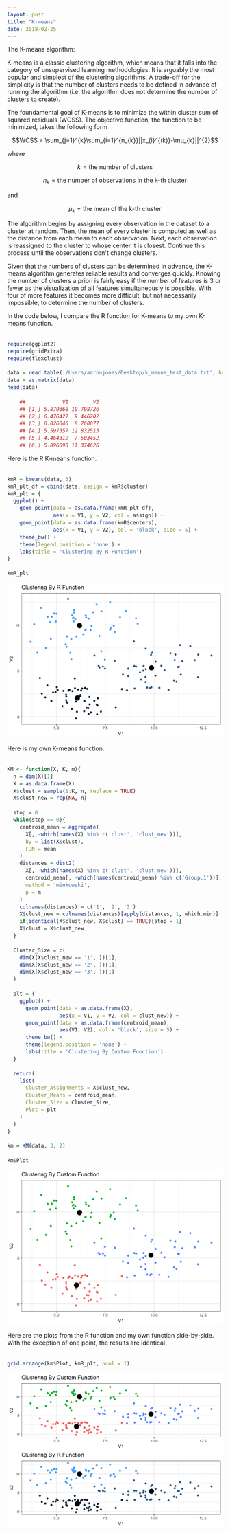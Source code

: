 ```yaml
---
layout: post
title: "K-means"
date: 2018-02-25
---
```


The K-means algorithm:

K-means is a classic clustering algorithm, which means that it falls into the category of unsupervised learning methodologies. It is arguably the most popular and simplest of the clustering algorithms. A trade-off for the simplicity is that the number of clusters needs to be defined in advance of running the algorithm (i.e. the algorithm does not determine the number of clusters to create).

The foundamental goal of K-means is to minimize the within cluster sum of squared residuals (WCSS). The objective function, the function to be minimized, takes the following form

$$WCSS = \sum_{j=1}^{k}\sum_{i=1}^{n_{k}}||x_{i}^{(k)}-\mu_{k}||^{2}$$

where

$$k = \text{the number of clusters}$$

$$n_{k} = \text{the number of observations in the k-th cluster}$$

and

$$\mu_{k} = \text{the mean of the k-th cluster}$$

The algorithm begins by assigning every observation in the dataset to a cluster at random. Then, the mean of every cluster is computed as well as the distance from each mean to each observation. Next, each observation is reassigned to the cluster to whose center it is closest. Continue this process until the observations don't change clusters.

Given that the numbers of clusters can be determined in advance, the K-means algorithm generates reliable results and converges quickly. Knowing the number of clusters a priori is fairly easy if the number of features is 3 or fewer as the visualization of all features simultaneously is possible. With four of more features it becomes more difficult, but not necessarily impossible, to determine the number of clusters.

In the code below, I compare the R function for K-means to my own K-means function.

``` r

require(ggplot2)
require(gridExtra)
require(flexclust)

data = read.table('/Users/aaronjones/Desktop/k_means_test_data.txt', header = T)
data = as.matrix(data)
head(data)

    ##            V1        V2
    ## [1,] 5.870368 10.798726
    ## [2,] 6.476427  9.446202
    ## [3,] 6.026046  8.760077
    ## [4,] 5.597357 12.832513
    ## [5,] 4.464312  7.503452
    ## [6,] 5.896090 11.374626

```

Here is the R K-means function.

``` r

kmR = kmeans(data, 3)
kmR_plt_df = cbind(data, assign = kmR$cluster)
kmR_plt = {
  ggplot() +
    geom_point(data = as.data.frame(kmR_plt_df),
               aes(x = V1, y = V2, col = assign)) +
    geom_point(data = as.data.frame(kmR$centers),
               aes(x = V1, y = V2), col = 'black', size = 5) +
    theme_bw() +
    theme(legend.position = 'none') +
    labs(title = 'Clustering By R Function')
}

kmR_plt

```

![](/images/2018-02-25-aaron-jones-k-means_files/figure-markdown_github/unnamed-chunk-2-1.png)

Here is my own K-means function.

``` r

KM <- function(X, K, m){
  n = dim(X)[1]
  X = as.data.frame(X)
  X$clust = sample(1:K, n, replace = TRUE)
  X$clust_new = rep(NA, n)
  
  stop = 0
  while(stop == 0){
    centroid_mean = aggregate(
      X[, -which(names(X) %in% c('clust', 'clust_new'))],
      by = list(X$clust),
      FUN = mean
    )
    distances = dist2(
      X[, -which(names(X) %in% c('clust', 'clust_new'))],
      centroid_mean[, -which(names(centroid_mean) %in% c('Group.1'))],
      method = 'minkowski',
      p = m
    )
    colnames(distances) = c('1', '2', '3')
    X$clust_new = colnames(distances)[apply(distances, 1, which.min)]
    if(identical(X$clust_new, X$clust) == TRUE){stop = 1}
    X$clust = X$clust_new
  }
  
  Cluster_Size = c(
    dim(X[X$clust_new == '1', ])[1],
    dim(X[X$clust_new == '2', ])[1],
    dim(X[X$clust_new == '3', ])[1]
  )
  
  plt = {
    ggplot() +
      geom_point(data = as.data.frame(X),
                 aes(x = V1, y = V2, col = clust_new)) +
      geom_point(data = as.data.frame(centroid_mean),
                 aes(V1, V2), col = 'black', size = 5) +
      theme_bw() + 
      theme(legend.position = 'none') +
      labs(title = 'Clustering By Custom Function')
  }
  
  return(
    list(
      Cluster_Assignments = X$clust_new,
      Cluster_Means = centroid_mean,
      Cluster_Size = Cluster_Size,
      Plot = plt
    )
  )
}

km = KM(data, 3, 2)

km$Plot

```

![](/images/2018-02-25-aaron-jones-k-means_files/figure-markdown_github/unnamed-chunk-3-1.png)

Here are the plots from the R function and my own function side-by-side. With the exception of one point, the results are identical.

``` r

grid.arrange(km$Plot, kmR_plt, ncol = 1)

```

![](/images/2018-02-25-aaron-jones-k-means_files/figure-markdown_github/unnamed-chunk-4-1.png)
